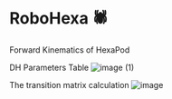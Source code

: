 # RoboHexa 🕷️

Forward Kinematics of HexaPod

DH Parameters Table
![image (1)](https://github.com/Muhyildiz/RoboHexa/assets/96660754/4f4cd799-ed2b-4d04-bd0d-595110991257)



The transition matrix calculation 
![image](https://github.com/Muhyildiz/RoboHexa/assets/96660754/218ab143-017a-493e-8d47-72472205b878)
